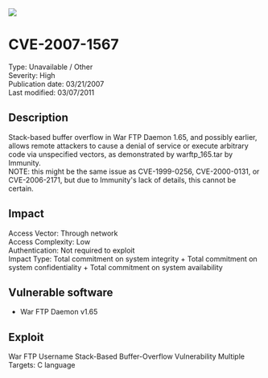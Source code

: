<img src="https://pplware.sapo.pt/wp-content/uploads/2016/02/ftp_05.jpg" />

<h1>CVE-2007-1567</h1>
Type: Unavailable / Other<br>
Severity: High<br>
Publication date: 03/21/2007<br>
Last modified: 03/07/2011

<h2>Description</h2>
Stack-based buffer overflow in War FTP Daemon 1.65, and possibly earlier, allows remote attackers to cause a denial of service or execute arbitrary code via unspecified vectors, as demonstrated by warftp_165.tar by Immunity.<br>NOTE: this might be the same issue as CVE-1999-0256, CVE-2000-0131, or CVE-2006-2171, but due to Immunity's lack of details, this cannot be certain.

<h2>Impact</h2>
Access Vector: Through network<br>
Access Complexity: Low<br>
Authentication: Not required to exploit<br>
Impact Type: Total commitment on system integrity + Total commitment on system confidentiality + Total commitment on system availability

<h2>Vulnerable software</h2>
<ul>
   <li>War FTP Daemon v1.65</li>
</ul>

<h2>Exploit</h2>
War FTP Username Stack-Based Buffer-Overflow Vulnerability Multiple Targets: C language
